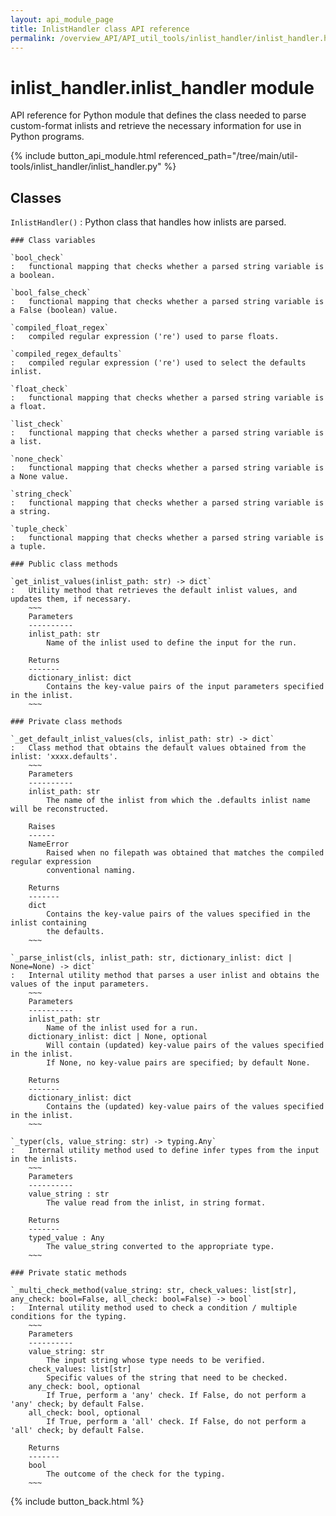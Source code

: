 ```yaml
---
layout: api_module_page
title: InlistHandler class API reference
permalink: /overview_API/API_util_tools/inlist_handler/inlist_handler.html
---
```


# inlist_handler.inlist_handler module

API reference for Python module that defines the class needed to parse custom-format inlists and retrieve the necessary information for use in Python programs.

{% include button_api_module.html referenced_path="/tree/main/util-tools/inlist_handler/inlist_handler.py" %}

## Classes

`InlistHandler()`
:   Python class that handles how inlists are parsed.

    ### Class variables

    `bool_check`
    :   functional mapping that checks whether a parsed string variable is a boolean.

    `bool_false_check`
    :   functional mapping that checks whether a parsed string variable is a False (boolean) value.

    `compiled_float_regex`
    :   compiled regular expression ('re') used to parse floats.

    `compiled_regex_defaults`
    :   compiled regular expression ('re') used to select the defaults inlist.

    `float_check`
    :   functional mapping that checks whether a parsed string variable is a float.

    `list_check`
    :   functional mapping that checks whether a parsed string variable is a list.

    `none_check`
    :   functional mapping that checks whether a parsed string variable is a None value.

    `string_check`
    :   functional mapping that checks whether a parsed string variable is a string.

    `tuple_check`
    :   functional mapping that checks whether a parsed string variable is a tuple.

    ### Public class methods

    `get_inlist_values(inlist_path: str) -> dict`
    :   Utility method that retrieves the default inlist values, and updates them, if necessary.
        ~~~
        Parameters
        ----------
        inlist_path: str
            Name of the inlist used to define the input for the run.
        
        Returns
        -------
        dictionary_inlist: dict
            Contains the key-value pairs of the input parameters specified in the inlist.
        ~~~

    ### Private class methods
    
    `_get_default_inlist_values(cls, inlist_path: str) -> dict`
    :   Class method that obtains the default values obtained from the inlist: 'xxxx.defaults'.
        ~~~
        Parameters
        ----------
        inlist_path: str
            The name of the inlist from which the .defaults inlist name will be reconstructed.

        Raises
        ------
        NameError
            Raised when no filepath was obtained that matches the compiled regular expression
            conventional naming.

        Returns
        -------
        dict
            Contains the key-value pairs of the values specified in the inlist containing
            the defaults.
        ~~~
    
    `_parse_inlist(cls, inlist_path: str, dictionary_inlist: dict | None=None) -> dict`
    :   Internal utility method that parses a user inlist and obtains the values of the input parameters.
        ~~~
        Parameters
        ----------
        inlist_path: str
            Name of the inlist used for a run.
        dictionary_inlist: dict | None, optional
            Will contain (updated) key-value pairs of the values specified in the inlist.
            If None, no key-value pairs are specified; by default None.

        Returns
        -------
        dictionary_inlist: dict
            Contains the (updated) key-value pairs of the values specified in the inlist.
        ~~~

    `_typer(cls, value_string: str) -> typing.Any`
    :   Internal utility method used to define infer types from the input in the inlists.
        ~~~
        Parameters
        ----------
        value_string : str
            The value read from the inlist, in string format.

        Returns
        -------
        typed_value : Any
            The value_string converted to the appropriate type.
        ~~~

    ### Private static methods

    `_multi_check_method(value_string: str, check_values: list[str], any_check: bool=False, all_check: bool=False) -> bool`
    :   Internal utility method used to check a condition / multiple conditions for the typing.
        ~~~
        Parameters
        ----------
        value_string: str
            The input string whose type needs to be verified.
        check_values: list[str]
            Specific values of the string that need to be checked.
        any_check: bool, optional
            If True, perform a 'any' check. If False, do not perform a 'any' check; by default False.
        all_check: bool, optional
            If True, perform a 'all' check. If False, do not perform a 'all' check; by default False.

        Returns
        -------
        bool
            The outcome of the check for the typing.
        ~~~

{% include button_back.html %}

